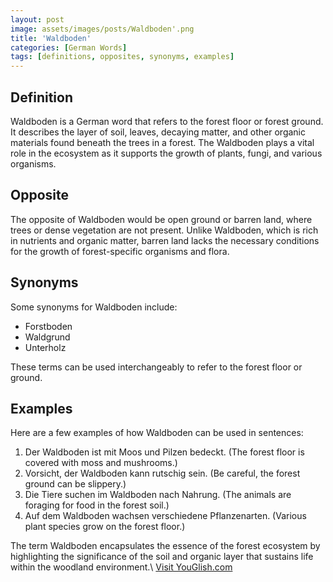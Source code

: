 ```yaml
---
layout: post
image: assets/images/posts/Waldboden'.png
title: 'Waldboden'
categories: [German Words]
tags: [definitions, opposites, synonyms, examples]
---
```


## Definition

Waldboden is a German word that refers to the forest floor or forest ground. It describes the layer of soil, leaves, decaying matter, and other organic materials found beneath the trees in a forest. The Waldboden plays a vital role in the ecosystem as it supports the growth of plants, fungi, and various organisms.

## Opposite

The opposite of Waldboden would be open ground or barren land, where trees or dense vegetation are not present. Unlike Waldboden, which is rich in nutrients and organic matter, barren land lacks the necessary conditions for the growth of forest-specific organisms and flora.

## Synonyms

Some synonyms for Waldboden include:

- Forstboden
- Waldgrund
- Unterholz

These terms can be used interchangeably to refer to the forest floor or ground.

## Examples

Here are a few examples of how Waldboden can be used in sentences:

1. Der Waldboden ist mit Moos und Pilzen bedeckt. (The forest floor is covered with moss and mushrooms.)
2. Vorsicht, der Waldboden kann rutschig sein. (Be careful, the forest ground can be slippery.)
3. Die Tiere suchen im Waldboden nach Nahrung. (The animals are foraging for food in the forest soil.)
4. Auf dem Waldboden wachsen verschiedene Pflanzenarten. (Various plant species grow on the forest floor.)

The term Waldboden encapsulates the essence of the forest ecosystem by highlighting the significance of the soil and organic layer that sustains life within the woodland environment.\ <a id="yg-widget-0" class="youglish-widget" data-query="'Waldboden'" data-lang="german" data-components="8412" data-auto-start="0" data-bkg-color="theme_light" data-title="How%20to%20pronounce%20'Waldboden'%20in%20German"  rel="nofollow" href="https://youglish.com">Visit YouGlish.com</a><script async src="https://youglish.com/public/emb/widget.js" charset="utf-8"></script>